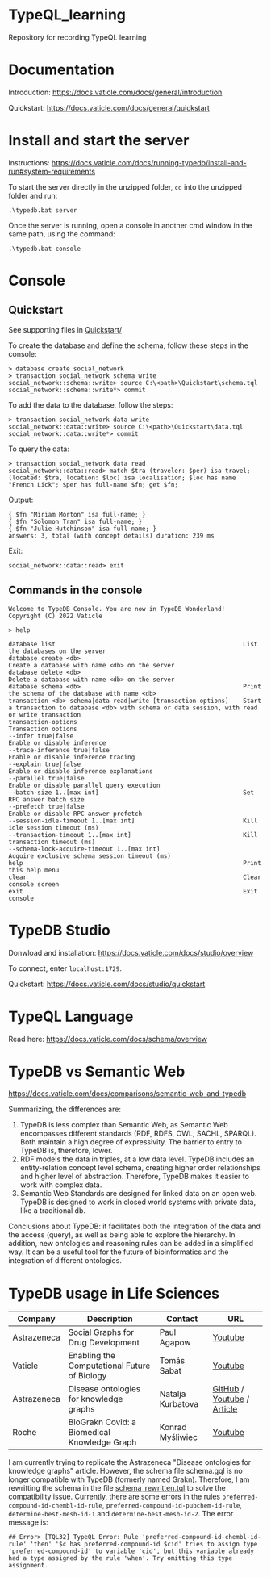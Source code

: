 # TypeQL_learning
Repository for recording TypeQL learning

# Documentation
Introduction: https://docs.vaticle.com/docs/general/introduction

Quickstart: https://docs.vaticle.com/docs/general/quickstart

# Install and start the server
Instructions: https://docs.vaticle.com/docs/running-typedb/install-and-run#system-requirements

To start the server directly in the unzipped folder, `cd` into the unzipped folder and run:
```
.\typedb.bat server
```

Once the server is running, open a console in another cmd window in the same path, using the command:
```
.\typedb.bat console
```

# Console
## Quickstart
See supporting files in [Quickstart/](Quickstart/)

To create the database and define the schema, follow these steps in the console:
```
> database create social_network
> transaction social_network schema write
social_network::schema::write> source C:\<path>\Quickstart\schema.tql
social_network::schema::write*> commit
```
To add the data to the database, follow the steps:
```
> transaction social_network data write
social_network::data::write> source C:\<path>\Quickstart\data.tql
social_network::data::write*> commit
```
To query the data:
```
> transaction social_network data read
social_network::data::read> match $tra (traveler: $per) isa travel; (located: $tra, location: $loc) isa localisation; $loc has name "French Lick"; $per has full-name $fn; get $fn;
```

Output:
```
{ $fn "Miriam Morton" isa full-name; }
{ $fn "Solomon Tran" isa full-name; }
{ $fn "Julie Hutchinson" isa full-name; }
answers: 3, total (with concept details) duration: 239 ms
```

Exit:
```
social_network::data::read> exit
```

## Commands in the console
```
Welcome to TypeDB Console. You are now in TypeDB Wonderland!
Copyright (C) 2022 Vaticle

> help

database list                                                    List the databases on the server
database create <db>                                             Create a database with name <db> on the server
database delete <db>                                             Delete a database with name <db> on the server
database schema <db>                                             Print the schema of the database with name <db>
transaction <db> schema|data read|write [transaction-options]    Start a transaction to database <db> with schema or data session, with read or write transaction
transaction-options                                              Transaction options
--infer true|false                                               Enable or disable inference
--trace-inference true|false                                     Enable or disable inference tracing
--explain true|false                                             Enable or disable inference explanations
--parallel true|false                                            Enable or disable parallel query execution
--batch-size 1..[max int]                                        Set RPC answer batch size
--prefetch true|false                                            Enable or disable RPC answer prefetch
--session-idle-timeout 1..[max int]                              Kill idle session timeout (ms)
--transaction-timeout 1..[max int]                               Kill transaction timeout (ms)
--schema-lock-acquire-timeout 1..[max int]                       Acquire exclusive schema session timeout (ms)
help                                                             Print this help menu
clear                                                            Clear console screen
exit                                                             Exit console
```

# TypeDB Studio
Donwload and installation: https://docs.vaticle.com/docs/studio/overview

To connect, enter `localhost:1729`.

Quickstart: https://docs.vaticle.com/docs/studio/quickstart


# TypeQL Language
Read here: https://docs.vaticle.com/docs/schema/overview

# TypeDB vs Semantic Web
https://docs.vaticle.com/docs/comparisons/semantic-web-and-typedb

Summarizing, the differences are:
1. TypeDB is less complex than Semantic Web, as Semantic Web  encompasses different standards (RDF, RDFS, OWL, SACHL, SPARQL). Both maintain a high degree of expressivity. The barrier to entry to TypeDB is, therefore, lower.
2. RDF models the data in triples, at a low data level. TypeDB includes an entity-relation concept level schema, creating higher order relationships and higher level of abstraction. Therefore, TypeDB makes it easier to work with complex data.
3. Semantic Web Standards are designed for linked data on an open web. TypeDB is designed to work in closed world systems with private data, like a traditional db.

Conclusions about TypeDB: it facilitates both the integration of the data and the access (query), as well as being able to explore the hierarchy. In addition, new ontologies and reasoning rules can be added in a simplified way. It can be a useful tool for the future of bioinformatics and the integration of different ontologies.

# TypeDB usage in Life Sciences
| Company | Description | Contact | URL |
| ------- | ----------- | ------- | --- |
| Astrazeneca | Social Graphs for Drug Development | Paul Agapow | [Youtube](https://www.youtube.com/watch?v=9yU8aLfJ9bM&) |
| Vaticle | Enabling the Computational Future of Biology | Tomás Sabat | [Youtube](https://www.youtube.com/watch?v=XJDr_prOp9g&list=PLtEF8_xCPklY3P5NLSQb1SyIYLhQssxfY&index=2) |
| Astrazeneca | Disease ontologies for knowledge graphs | Natalja Kurbatova | [GitHub](https://github.com/natacourby/Disease_ontologies_for_knowledge_graphs) / [Youtube](https://www.youtube.com/watch?v=-N2NNVVPULM) / [Article](https://bmcbioinformatics.biomedcentral.com/articles/10.1186/s12859-021-04173-w#:~:text=Disease%20ontologies%20for%20knowledge%20graphs%20is%20a%20knowledge,makes%20it%20straightforward%20to%20run%20common%20ontological%20queries) |
| Roche | BioGrakn Covid: a Biomedical Knowledge Graph | Konrad Myśliwiec | [Youtube](https://www.youtube.com/watch?v=e-3BITuDgu8&list=PLtEF8_xCPklY3P5NLSQb1SyIYLhQssxfY&index=24) |

I am currently trying to replicate the Astrazeneca "Disease ontologies for knowledge graphs" article. However, the schema file schema.gql is no longer compatible with TypeDB (formerly named Grakn). Therefore, I am rewritting the schema in the file [schema_rewritten.tql](LifeSciences/schema_rewritten.tql) to solve the compatibility issue. Currently, there are some errors in the rules `preferred-compound-id-chembl-id-rule`, `preferred-compound-id-pubchem-id-rule`, `determine-best-mesh-id-1` and `determine-best-mesh-id-2`. The error message is:
```
## Error> [TQL32] TypeQL Error: Rule 'preferred-compound-id-chembl-id-rule' 'then' '$c has preferred-compound-id $cid' tries to assign type 'preferred-compound-id' to variable 'cid', but this variable already had a type assigned by the rule 'when'. Try omitting this type assignment.
```
